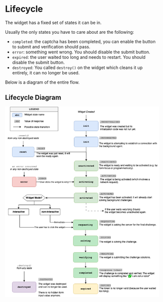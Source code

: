 # Lifecycle

The widget has a fixed set of states it can be in.

Usually the only states you have to care about are the following:
* `completed`: the captcha has been completed, you can enable the button to submit and verification should pass.
* `error`: something went wrong. You should disable the submit button.
* `expired`: the user waited too long and needs to restart. You should disable the submit button.
* `destroyed`: You called `destroy()` on the widget which cleans it up entirely, it can no longer be used.

Below is a diagram of the entire flow.

## Lifecycle Diagram

![Widget Lifecycle Diagram](./widget_lifecycle.png)
